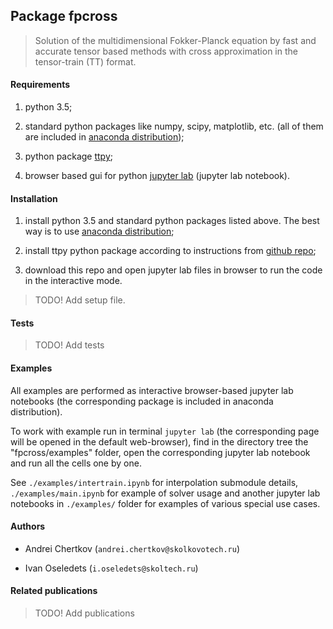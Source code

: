 ## Package fpcross

> Solution of the multidimensional Fokker-Planck equation by fast and accurate tensor based methods with cross approximation in the tensor-train (TT) format.

#### Requirements

1. python 3.5;

1. standard python packages like numpy, scipy, matplotlib, etc. (all of them are included in [anaconda distribution](https://www.anaconda.com/download/));

1. python package [ttpy](https://github.com/oseledets/ttpy);

1. browser based gui for python [jupyter lab](https://github.com/jupyterlab/jupyterlab) (jupyter lab notebook).

#### Installation

1. install python 3.5 and standard python packages listed above. The best way is to use [anaconda distribution](https://www.anaconda.com/download/);

1. install ttpy python package according to instructions from [github repo](https://github.com/oseledets/ttpy);

1. download this repo and open jupyter lab files in browser to run the code in the interactive mode.

> TODO! Add setup file.

#### Tests

> TODO! Add tests

#### Examples

All examples are performed as interactive browser-based jupyter lab notebooks (the corresponding package is included in anaconda distribution).

To work with example run in terminal `jupyter lab` (the corresponding page will be opened in the default web-browser), find in the directory tree the "fpcross/examples" folder, open the corresponding jupyter lab notebook and run all the cells one by one.

See `./examples/intertrain.ipynb` for interpolation submodule details, `./examples/main.ipynb` for example of solver usage and another jupyter lab notebooks in `./examples/` folder for examples of various special use cases.

#### Authors

- Andrei Chertkov (`andrei.chertkov@skolkovotech.ru`)

- Ivan Oseledets (`i.oseledets@skoltech.ru`)

#### Related publications

> TODO! Add publications
